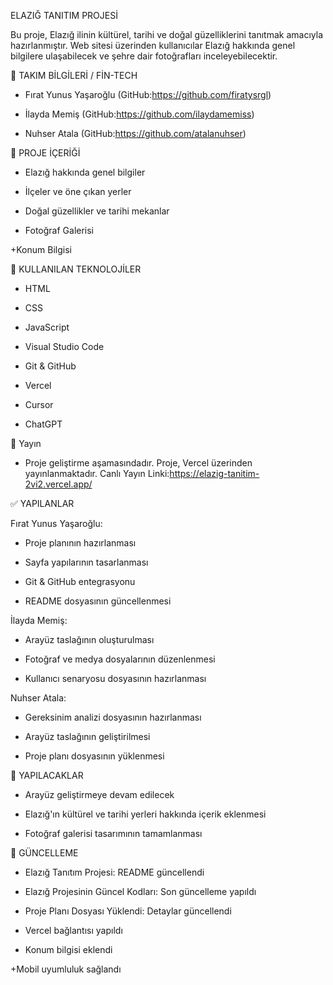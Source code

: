 ELAZIĞ TANITIM PROJESİ

Bu proje, Elazığ ilinin kültürel, tarihi ve doğal güzelliklerini tanıtmak amacıyla hazırlanmıştır. Web sitesi üzerinden kullanıcılar Elazığ hakkında genel bilgilere ulaşabilecek ve şehre dair fotoğrafları inceleyebilecektir.

👥 TAKIM BİLGİLERİ / FİN-TECH

+ Fırat Yunus Yaşaroğlu (GitHub:https://github.com/firatysrgl)

+ İlayda Memiş (GitHub:https://github.com/ilaydamemiss)

+ Nuhser Atala (GitHub:https://github.com/atalanuhser)

📁 PROJE İÇERİĞİ

+ Elazığ hakkında genel bilgiler

+ İlçeler ve öne çıkan yerler

+ Doğal güzellikler ve tarihi mekanlar

+ Fotoğraf Galerisi

+Konum Bilgisi 

🔧 KULLANILAN TEKNOLOJİLER

+ HTML

+ CSS

+ JavaScript

+ Visual Studio Code

+ Git & GitHub

+ Vercel

+ Cursor

+ ChatGPT 

🚀 Yayın

+ Proje geliştirme aşamasındadır. Proje, Vercel üzerinden yayınlanmaktadır. Canlı Yayın Linki:https://elazig-tanitim-2vi2.vercel.app/

✅ YAPILANLAR

Fırat Yunus Yaşaroğlu:

+ Proje planının hazırlanması

+ Sayfa yapılarının tasarlanması

+ Git & GitHub entegrasyonu

+ README dosyasının güncellenmesi

İlayda Memiş:

+ Arayüz taslağının oluşturulması

+ Fotoğraf ve medya dosyalarının düzenlenmesi

+ Kullanıcı senaryosu dosyasının hazırlanması

Nuhser Atala:

+ Gereksinim analizi dosyasının hazırlanması

+ Arayüz taslağının geliştirilmesi

+ Proje planı dosyasının yüklenmesi

🔨 YAPILACAKLAR

+ Arayüz geliştirmeye devam edilecek

+ Elazığ'ın kültürel ve tarihi yerleri hakkında içerik eklenmesi

+ Fotoğraf galerisi tasarımının tamamlanması


📅 GÜNCELLEME 

+ Elazığ Tanıtım Projesi: README güncellendi

+ Elazığ Projesinin Güncel Kodları: Son güncelleme yapıldı

+ Proje Planı Dosyası Yüklendi: Detaylar güncellendi

+ Vercel bağlantısı yapıldı

+ Konum bilgisi eklendi

+Mobil uyumluluk sağlandı 
